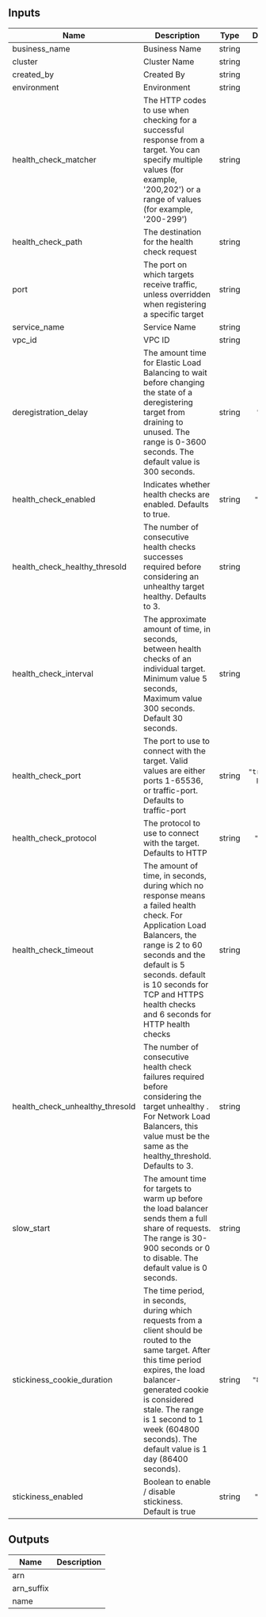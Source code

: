 ## Inputs

| Name | Description | Type | Default | Required |
|------|-------------|:----:|:-----:|:-----:|
| business\_name | Business Name | string | n/a | yes |
| cluster | Cluster Name | string | n/a | yes |
| created\_by | Created By | string | n/a | yes |
| environment | Environment | string | n/a | yes |
| health\_check\_matcher | The HTTP codes to use when checking for a successful response from a target. You can specify multiple values (for example, '200,202') or a range of values (for example, '200-299') | string | n/a | yes |
| health\_check\_path | The destination for the health check request | string | n/a | yes |
| port | The port on which targets receive traffic, unless overridden when registering a specific target | string | n/a | yes |
| service\_name | Service Name | string | n/a | yes |
| vpc\_id | VPC ID | string | n/a | yes |
| deregistration\_delay | The amount time for Elastic Load Balancing to wait before changing the state of a deregistering target from draining to unused. The range is 0-3600 seconds. The default value is 300 seconds. | string | `"300"` | no |
| health\_check\_enabled | Indicates whether health checks are enabled. Defaults to true. | string | `"true"` | no |
| health\_check\_healthy\_thresold | The number of consecutive health checks successes required before considering an unhealthy target healthy. Defaults to 3. | string | `"3"` | no |
| health\_check\_interval | The approximate amount of time, in seconds, between health checks of an individual target. Minimum value 5 seconds, Maximum value 300 seconds. Default 30 seconds. | string | `"30"` | no |
| health\_check\_port | The port to use to connect with the target. Valid values are either ports 1-65536, or traffic-port. Defaults to traffic-port | string | `"traffic-port"` | no |
| health\_check\_protocol | The protocol to use to connect with the target. Defaults to HTTP | string | `"HTTP"` | no |
| health\_check\_timeout | The amount of time, in seconds, during which no response means a failed health check. For Application Load Balancers, the range is 2 to 60 seconds and the default is 5 seconds. default is 10 seconds for TCP and HTTPS health checks and 6 seconds for HTTP health checks | string | `"6"` | no |
| health\_check\_unhealthy\_thresold | The number of consecutive health check failures required before considering the target unhealthy . For Network Load Balancers, this value must be the same as the healthy_threshold. Defaults to 3. | string | `"3"` | no |
| slow\_start | The amount time for targets to warm up before the load balancer sends them a full share of requests. The range is 30-900 seconds or 0 to disable. The default value is 0 seconds. | string | `"0"` | no |
| stickiness\_cookie\_duration | The time period, in seconds, during which requests from a client should be routed to the same target. After this time period expires, the load balancer-generated cookie is considered stale. The range is 1 second to 1 week (604800 seconds). The default value is 1 day (86400 seconds). | string | `"86400"` | no |
| stickiness\_enabled | Boolean to enable / disable stickiness. Default is true | string | `"true"` | no |

## Outputs

| Name | Description |
|------|-------------|
| arn |  |
| arn\_suffix |  |
| name |  |

